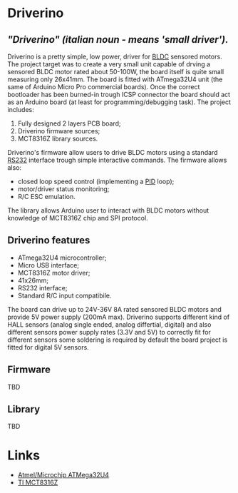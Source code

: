 # Driverino 

## *"Driverino" (italian noun - means 'small driver').*

Driverino is a pretty simple, low power, driver for [BLDC](https://en.wikipedia.org/wiki/Brushless_DC_electric_motor) sensored motors.
The project target was to create a very small unit capable of drving a sensored BLDC motor rated about 50-100W, the board itself
is quite small measuring only 26x41mm.
The board is fitted with ATmega32U4 unit (the same of Arduino Micro Pro commercial boards). Once the correct bootloader
has been burned-in trough ICSP connector the board should act as an Arduino board (at least for programming/debugging 
task).
The project includes:
 1. Fully designed 2 layers PCB board;
 2. Driverino firmware sources;
 3. MCT8316Z library sources.

Driverino's firmware allow users to drive BLDC motors using a standard [RS232](https://en.wikipedia.org/wiki/RS-232) interface trough simple interactive commands.
The firmware allows also:
* closed loop speed control (implementing a [PID](https://en.wikipedia.org/wiki/PID_controller) loop);
* motor/driver status monitoring;
* R/C ESC emulation.

The library allows Arduino user to interact with BLDC motors without knowledge of MCT8316Z chip and SPI protocol.

## Driverino features

* ATmega32U4 microcontroller;
* Micro USB interface;
* MCT8316Z motor driver;
* 41x26mm;
* RS232 interface;
* Standard R/C input compatibile.

The board can drive up to 24V-36V 8A rated sensored BLDC motors and provide 5V power supply (200mA max).
Driverino supports different kind of HALL sensors (analog single ended, analog differtial, digital) and also different
sensors power supply rates (3.3V and 5V) to correctly fit for different sensors some soldering is required by default 
the board project is fitted for digital 5V sensors.

## Firmware

TBD

## Library

TBD

# Links

* [Atmel/Microchip ATMega32U4](https://www.microchip.com/wwwproducts/en/ATmega32U4)
* [TI MCT8316Z](https://www.ti.com/product/MCT8316Z?keyMatch=MCT8316Z&tisearch=search-everything)
